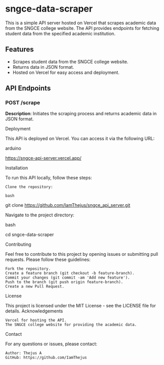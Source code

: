 # sngce-data-scraper

This is a simple API server hosted on Vercel that scrapes academic data from the SNGCE college website. The API provides endpoints for fetching student data from the specified academic institution.

## Features

- Scrapes student data from the SNGCE college website.
- Returns data in JSON format.
- Hosted on Vercel for easy access and deployment.

## API Endpoints

### POST /scrape

**Description**: Initiates the scraping process and returns academic data in JSON format.


Deployment

This API is deployed on Vercel. You can access it via the following URL:

arduino

https://sngce-api-server.vercel.app/

Installation

To run this API locally, follow these steps:

    Clone the repository:

    bash

git clone https://github.com/IamThejus/sngce_api_server.git

Navigate to the project directory:

bash

cd sngce-data-scraper



Contributing

Feel free to contribute to this project by opening issues or submitting pull requests. Please follow these guidelines:

    Fork the repository.
    Create a feature branch (git checkout -b feature-branch).
    Commit your changes (git commit -am 'Add new feature').
    Push to the branch (git push origin feature-branch).
    Create a new Pull Request.

License

This project is licensed under the MIT License - see the LICENSE file for details.
Acknowledgements

    Vercel for hosting the API.
    The SNGCE college website for providing the academic data.

Contact

For any questions or issues, please contact:

    Author: Thejus A
    GitHub: https://github.com/IamThejus




